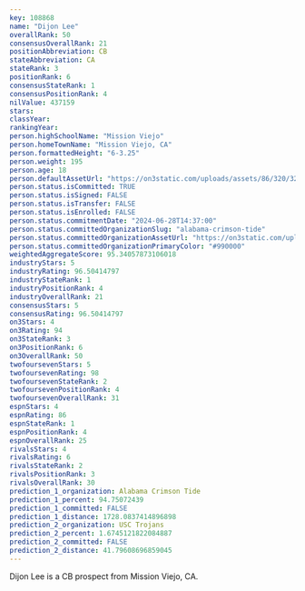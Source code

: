```yaml
---
key: 108868
name: "Dijon Lee"
overallRank: 50
consensusOverallRank: 21
positionAbbreviation: CB
stateAbbreviation: CA
stateRank: 3
positionRank: 6
consensusStateRank: 1
consensusPositionRank: 4
nilValue: 437159
stars: 
classYear: 
rankingYear: 
person.highSchoolName: "Mission Viejo"
person.homeTownName: "Mission Viejo, CA"
person.formattedHeight: "6-3.25"
person.weight: 195
person.age: 18
person.defaultAssetUrl: "https://on3static.com/uploads/assets/86/320/320086.jpg"
person.status.isCommitted: TRUE
person.status.isSigned: FALSE
person.status.isTransfer: FALSE
person.status.isEnrolled: FALSE
person.status.commitmentDate: "2024-06-28T14:37:00"
person.status.committedOrganizationSlug: "alabama-crimson-tide"
person.status.committedOrganizationAssetUrl: "https://on3static.com/uploads/assets/728/149/149728.svg"
person.status.committedOrganizationPrimaryColor: "#990000"
weightedAggregateScore: 95.34057873106018
industryStars: 5
industryRating: 96.50414797
industryStateRank: 1
industryPositionRank: 4
industryOverallRank: 21
consensusStars: 5
consensusRating: 96.50414797
on3Stars: 4
on3Rating: 94
on3StateRank: 3
on3PositionRank: 6
on3OverallRank: 50
twofoursevenStars: 5
twofoursevenRating: 98
twofoursevenStateRank: 2
twofoursevenPositionRank: 4
twofoursevenOverallRank: 31
espnStars: 4
espnRating: 86
espnStateRank: 1
espnPositionRank: 4
espnOverallRank: 25
rivalsStars: 4
rivalsRating: 6
rivalsStateRank: 2
rivalsPositionRank: 3
rivalsOverallRank: 30
prediction_1_organization: Alabama Crimson Tide
prediction_1_percent: 94.75072439
prediction_1_committed: FALSE
prediction_1_distance: 1728.0837414896898
prediction_2_organization: USC Trojans
prediction_2_percent: 1.6745121822084887
prediction_2_committed: FALSE
prediction_2_distance: 41.79608696859045
---
```

Dijon Lee is a CB prospect from Mission Viejo, CA.